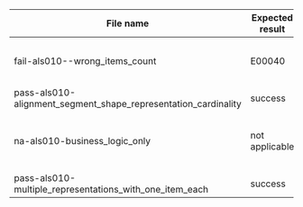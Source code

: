 | File name                                                      | Expected result | Error log                            | Description                                                          |
|----------------------------------------------------------------|-----------------|--------------------------------------|----------------------------------------------------------------------|
| fail-als010--wrong_items_count                                 | E00040          | Expected value: 1. Observed value: 2 |                                                                      |
| pass-als010-alignment_segment_shape_representation_cardinality | success         | no error                             |                                                                      |
| na-als010-business_logic_only                                  | not applicable  | not applicable                       | rule does not apply because segments do not have any representations |                                    
| pass-als010-multiple_representations_with_one_item_each        | success         | no error                             |                                                                      |                                    
